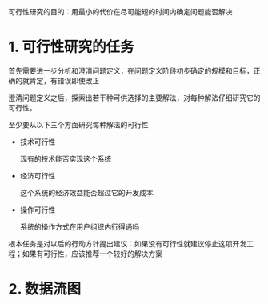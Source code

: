 可行性研究的目的：用最小的代价在尽可能短的时间内确定问题能否解决

# 1. 可行性研究的任务

首先需要进一步分析和澄清问题定义，在问题定义阶段初步确定的规模和目标，正确的就肯定，有错误即使改正

澄清问题定义之后，探索出若干种可供选择的主要解法，对每种解法仔细研究它的可行性。

至少要从以下三个方面研究每种解法的可行性

- 技术可行性

  现有的技术能否实现这个系统

- 经济可行性

  这个系统的经济效益能否超过它的开发成本

- 操作可行性

  系统的操作方式在用户组织内行得通吗



根本任务是对以后的行动方针提出建议：如果没有可行性就建议停止这项开发工程；如果有可行性，应该推荐一个较好的解决方案

# 2. 数据流图

